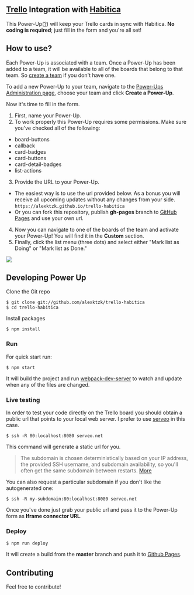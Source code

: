 ## [Trello](https://trello.com) Integration with [Habitica](https://habitica.com)
This Power-Up([?](https://trello.com/en/guide/power-up-productivity)) will keep your Trello cards in sync with Habitica. **No coding is required**; just fill in the form and you're all set!

## How to use?
Each Power-Up is associated with a team. Once a Power-Up has been added to a team, it will be available to all of the boards that belong to that team. So [create a team](https://trello.com/en/guide/create-a-team.html) if you don't have one.

To add a new Power-Up to your team, navigate to the [Power-Ups Administration page](https://trello.com/power-ups/admin), choose your team and click **Create a Power-Up**.

Now it's time to fill in the form.

1. First, name your Power-Up.
2. To work properly this Power-Up requires some permissions. Make sure you've checked all of the following:
  * board-buttons
  * callback
  * card-badges
  * card-buttons
  * card-detail-badges
  * list-actions
3. Provide the URL to your Power-Up.
  * The easiest way is to use the url provided below. As a bonus you will receive all upcoming updates without any changes from your side.  
  `https://alexktzk.github.io/trello-habitica`  
  * Or you can fork this repository, publish **gh-pages** branch to [GitHub Pages](https://pages.github.com) and use your own url.
4. Now you can navigate to one of the boards of the team and activate your Power-Up! You will find it in the **Custom** section.
5. Finally, click the list menu (three dots) and select either "Mark list as Doing" or "Mark list as Done."

![](https://github.com/alexktzk/trello-habitica/blob/master/docs/img/ui.png)

## Developing Power Up

Clone the Git repo

```
$ git clone git://github.com/alexktzk/trello-habitica
$ cd trello-habitica
```

Install packages

```
$ npm install
```

### Run

For quick start run:

```
$ npm start
```

It will build the project and run [webpack-dev-server](https://webpack.js.org/configuration/dev-server/) to watch and update when any of the files are changed.

### Live testing

In order to test your code directly on the Trello board you should obtain a public url that points to your local web server. I prefer to use [serveo](https://serveo.net/) in this case.

```
$ ssh -R 80:localhost:8080 serveo.net
```

This command will generate a static url for you.

> The subdomain is chosen deterministically based on your IP address, the provided SSH username, and subdomain availability, so you'll often get the same subdomain between restarts. [More](https://serveo.net/#manual)

You can also request a particular subdomain if you don't like the autogenerated one:

```
$ ssh -R my-subdomain:80:localhost:8080 serveo.net
```

Once you've done just grab your public url and pass it to the Power-Up form as **Iframe connector URL**.

### Deploy

```
$ npm run deploy
```

It will create a build from the **master** branch and push it to [Github Pages](<https://pages.github.com/>).

## Contributing

Feel free to contribute!
